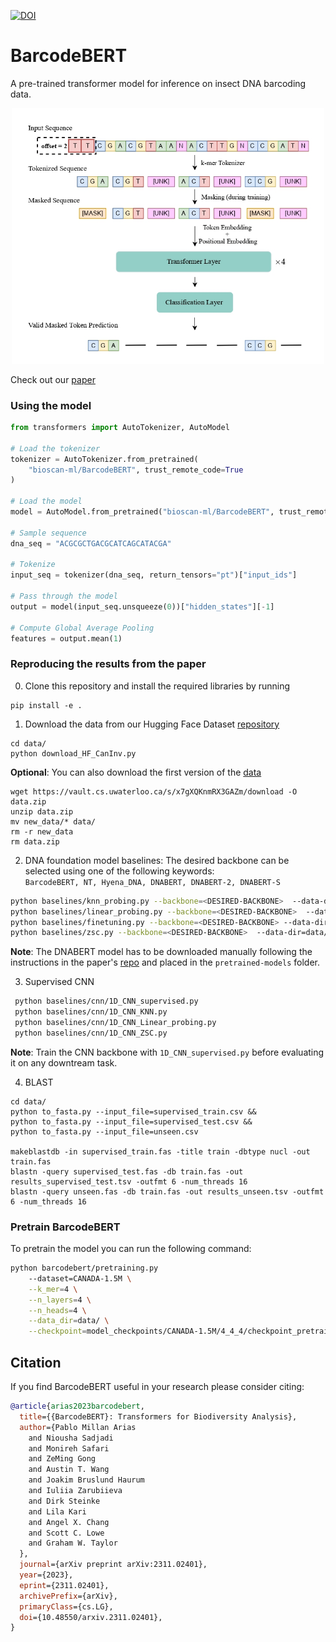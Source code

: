 [![DOI](https://zenodo.org/badge/602726133.svg)](https://doi.org/10.5281/zenodo.15650124)

# BarcodeBERT

A pre-trained transformer model for inference on insect DNA barcoding data.  
<p align="center">
  <img src ="Figures/Arch.jpg" alt="drawing" width="500"/>
</p>

Check out our [paper](https://arxiv.org/abs/2311.02401)

### Using the model

```python
from transformers import AutoTokenizer, AutoModel

# Load the tokenizer
tokenizer = AutoTokenizer.from_pretrained(
    "bioscan-ml/BarcodeBERT", trust_remote_code=True
)

# Load the model
model = AutoModel.from_pretrained("bioscan-ml/BarcodeBERT", trust_remote_code=True)

# Sample sequence
dna_seq = "ACGCGCTGACGCATCAGCATACGA"

# Tokenize
input_seq = tokenizer(dna_seq, return_tensors="pt")["input_ids"]

# Pass through the model
output = model(input_seq.unsqueeze(0))["hidden_states"][-1]

# Compute Global Average Pooling
features = output.mean(1)
```

### Reproducing the results from the paper

0. Clone this repository and install the required libraries by running
```shell
pip install -e .
```

1. Download the data from our Hugging Face Dataset [repository](https://huggingface.co/datasets/bioscan-ml/CanadianInvertebrates-ML)
```shell
cd data/
python download_HF_CanInv.py
```

**Optional**: You can also download the first version of the [data](https://vault.cs.uwaterloo.ca/s/x7gXQKnmRX3GAZm)
```shell
wget https://vault.cs.uwaterloo.ca/s/x7gXQKnmRX3GAZm/download -O data.zip
unzip data.zip
mv new_data/* data/
rm -r new_data
rm data.zip
```

2. DNA foundation model baselines: The desired backbone can be selected using one of the following keywords:  
`BarcodeBERT, NT, Hyena_DNA, DNABERT, DNABERT-2, DNABERT-S`
```bash
python baselines/knn_probing.py --backbone=<DESIRED-BACKBONE>  --data-dir=data/
python baselines/linear_probing.py --backbone=<DESIRED-BACKBONE>  --data-dir=data/
python baselines/finetuning.py --backbone=<DESIRED-BACKBONE> --data-dir=data/ --batch_size=32
python baselines/zsc.py --backbone=<DESIRED-BACKBONE>  --data-dir=data/
```
**Note**: The DNABERT model has to be downloaded manually following the instructions in the paper's [repo](https://github.com/jerryji1993/DNABERT) and placed in the `pretrained-models` folder.

3. Supervised CNN

```bash
 python baselines/cnn/1D_CNN_supervised.py
 python baselines/cnn/1D_CNN_KNN.py
 python baselines/cnn/1D_CNN_Linear_probing.py
 python baselines/cnn/1D_CNN_ZSC.py

```
**Note**: Train the CNN backbone with `1D_CNN_supervised.py` before evaluating it on any downtream task.

4. BLAST
```shell
cd data/
python to_fasta.py --input_file=supervised_train.csv &&
python to_fasta.py --input_file=supervised_test.csv &&
python to_fasta.py --input_file=unseen.csv

makeblastdb -in supervised_train.fas -title train -dbtype nucl -out train.fas
blastn -query supervised_test.fas -db train.fas -out results_supervised_test.tsv -outfmt 6 -num_threads 16
blastn -query unseen.fas -db train.fas -out results_unseen.tsv -outfmt 6 -num_threads 16
```
### Pretrain BarcodeBERT
To pretrain the model you can run the following command:
```bash
python barcodebert/pretraining.py
    --dataset=CANADA-1.5M \
    --k_mer=4 \
    --n_layers=4 \
    --n_heads=4 \
    --data_dir=data/ \
    --checkpoint=model_checkpoints/CANADA-1.5M/4_4_4/checkpoint_pretraining.pt
```

## Citation

If you find BarcodeBERT useful in your research please consider citing:

```bibtex
@article{arias2023barcodebert,
  title={{BarcodeBERT}: Transformers for Biodiversity Analysis},
  author={Pablo Millan Arias
    and Niousha Sadjadi
    and Monireh Safari
    and ZeMing Gong
    and Austin T. Wang
    and Joakim Bruslund Haurum
    and Iuliia Zarubiieva
    and Dirk Steinke
    and Lila Kari
    and Angel X. Chang
    and Scott C. Lowe
    and Graham W. Taylor
  },
  journal={arXiv preprint arXiv:2311.02401},
  year={2023},
  eprint={2311.02401},
  archivePrefix={arXiv},
  primaryClass={cs.LG},
  doi={10.48550/arxiv.2311.02401},
}
```

